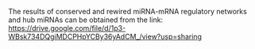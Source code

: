 The results of conserved and rewired miRNA-mRNA regulatory networks and hub miRNAs can be obtained from the link: https://drive.google.com/file/d/1p3-WBsk734DQgiMDCPHpYCBy36yAdCM_/view?usp=sharing 
